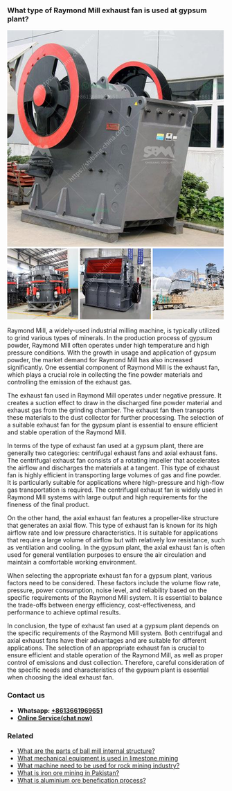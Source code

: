 <h3>What type of Raymond Mill exhaust fan is used at gypsum plant?</h3><img src='1701742774.jpg' alt=''><p>Raymond Mill, a widely-used industrial milling machine, is typically utilized to grind various types of minerals. In the production process of gypsum powder, Raymond Mill often operates under high temperature and high pressure conditions. With the growth in usage and application of gypsum powder, the market demand for Raymond Mill has also increased significantly. One essential component of Raymond Mill is the exhaust fan, which plays a crucial role in collecting the fine powder materials and controlling the emission of the exhaust gas. </p><p>The exhaust fan used in Raymond Mill operates under negative pressure. It creates a suction effect to draw in the discharged fine powder material and exhaust gas from the grinding chamber. The exhaust fan then transports these materials to the dust collector for further processing. The selection of a suitable exhaust fan for the gypsum plant is essential to ensure efficient and stable operation of the Raymond Mill.</p><p>In terms of the type of exhaust fan used at a gypsum plant, there are generally two categories: centrifugal exhaust fans and axial exhaust fans. The centrifugal exhaust fan consists of a rotating impeller that accelerates the airflow and discharges the materials at a tangent. This type of exhaust fan is highly efficient in transporting large volumes of gas and fine powder. It is particularly suitable for applications where high-pressure and high-flow gas transportation is required. The centrifugal exhaust fan is widely used in Raymond Mill systems with large output and high requirements for the fineness of the final product.</p><p>On the other hand, the axial exhaust fan features a propeller-like structure that generates an axial flow. This type of exhaust fan is known for its high airflow rate and low pressure characteristics. It is suitable for applications that require a large volume of airflow but with relatively low resistance, such as ventilation and cooling. In the gypsum plant, the axial exhaust fan is often used for general ventilation purposes to ensure the air circulation and maintain a comfortable working environment.</p><p>When selecting the appropriate exhaust fan for a gypsum plant, various factors need to be considered. These factors include the volume flow rate, pressure, power consumption, noise level, and reliability based on the specific requirements of the Raymond Mill system. It is essential to balance the trade-offs between energy efficiency, cost-effectiveness, and performance to achieve optimal results.</p><p>In conclusion, the type of exhaust fan used at a gypsum plant depends on the specific requirements of the Raymond Mill system. Both centrifugal and axial exhaust fans have their advantages and are suitable for different applications. The selection of an appropriate exhaust fan is crucial to ensure efficient and stable operation of the Raymond Mill, as well as proper control of emissions and dust collection. Therefore, careful consideration of the specific needs and characteristics of the gypsum plant is essential when choosing the ideal exhaust fan.</p><h3>Contact us</h3><ul><li><strong>Whatsapp:&nbsp;<a href="https://wa.me/8613661969651">+8613661969651</a></strong></li><li><a href="https://swt.shibang-china.com/?git&amp;zhl&amp;What type of Raymond Mill exhaust fan is used at gypsum plant"><strong>Online Service(chat now)</strong></a></li></ul><h3>Related</h3><ul><li><a href='What are the parts of ball mill internal structure.md'>What are the parts of ball mill internal structure?</a></li><li><a href='What mechanical equipment is used in limestone mining.md'>What mechanical equipment is used in limestone mining</a></li><li><a href='What machine need to be used for rock mining industry.md'>What machine need to be used for rock mining industry?</a></li><li><a href='What is iron ore mining in Pakistan.md'>What is iron ore mining in Pakistan?</a></li><li><a href='What is aluminium ore benefication process.md'>What is aluminium ore benefication process?</a></li></ul>